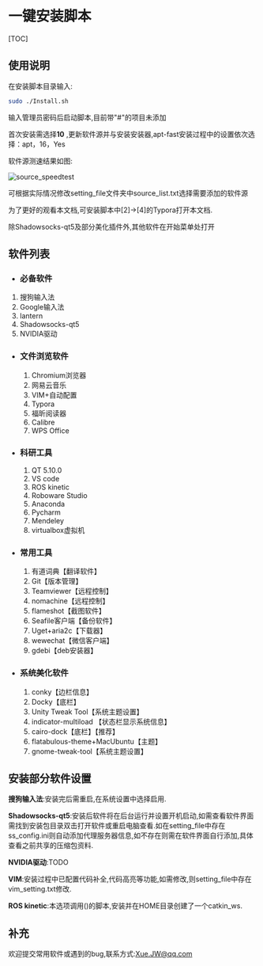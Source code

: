 # 一键安装脚本

[TOC]

## 使用说明

在安装脚本目录输入:

```bash
sudo ./Install.sh
```

输入管理员密码后启动脚本,目前带"#"的项目未添加

首次安装需选择**10** ,更新软件源并与安装安装器,apt-fast安装过程中的设置依次选择：apt，16，Yes

软件源测速结果如图:

![source_speedtest](/home/gavin/Downloads/auto_install/README/source_speedtest.png)

可根据实际情况修改setting_file文件夹中source_list.txt选择需要添加的软件源

为了更好的观看本文档,可安装脚本中[2]->[4]的Typora打开本文档.

除Shadowsocks-qt5及部分美化插件外,其他软件在开始菜单处打开

## 软件列表

- ### 必备软件

1. 搜狗输入法
2. Google输入法
3. lantern
4. Shadowsocks-qt5
5. NVIDIA驱动

- ### 文件浏览软件

  1. Chromium浏览器
  2. 网易云音乐
  3. VIM+自动配置
  4. Typora
  5. 福昕阅读器
  6. Calibre
  7. WPS Office 

- ### 科研工具

  1. QT 5.10.0
  2. VS code
  3. ROS kinetic
  4. Roboware Studio
  5. Anaconda
  6. Pycharm
  7. Mendeley
  8. virtualbox虚拟机

- ### 常用工具

  1. 有道词典【翻译软件】
  2. Git【版本管理】
  3. Teamviewer【远程控制】
  4. nomachine【远程控制】
  5. flameshot【截图软件】
  6. Seafile客户端【备份软件】
  7. Uget+aria2c【下载器】
  8. wewechat【微信客户端】
  9. gdebi【deb安装器】

- ### 系统美化软件

  1. conky【边栏信息】
  2. Docky【底栏】
  3. Unity Tweak Tool【系统主题设置】
  4. indicator-multiload 【状态栏显示系统信息】
  5. cairo-dock【底栏】【推荐】
  6. flatabulous-theme+MacUbuntu【主题】
  7. gnome-tweak-tool【系统主题设置】

## 安装部分软件设置

**搜狗输入法**:安装完后需重启,在系统设置中选择启用.

**Shadowsocks-qt5**:安装后软件将在后台运行并设置开机启动,如需查看软件界面需找到安装包目录双击打开软件或重启电脑查看.如在setting_file中存在ss_config.ini则自动添加代理服务器信息,如不存在则需在软件界面自行添加,具体查看之前共享的压缩包资料.

**NVIDIA驱动**:TODO

**VIM**:安装过程中已配置代码补全,代码高亮等功能,如需修改,则setting_file中存在vim_setting.txt修改.

**ROS kinetic**:本选项调用()的脚本,安装并在HOME目录创建了一个catkin_ws.

## 补充

欢迎提交常用软件或遇到的bug,联系方式:Xue.JW@qq.com


